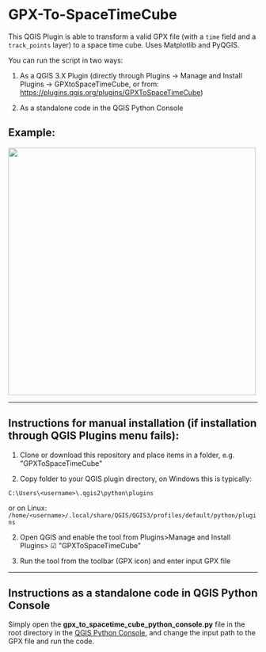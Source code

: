 # GPX-To-SpaceTimeCube
This QGIS Plugin is able to transform a valid GPX file (with a `time` field and a `track_points` layer) to a space time cube. Uses Matplotlib and PyQGIS.  

You can run the script in two ways:    
1. As a QGIS 3.X Plugin (directly through Plugins -> Manage and Install Plugins -> GPXtoSpaceTimeCube, or from: https://plugins.qgis.org/plugins/GPXToSpaceTimeCube)  

2. As a standalone code in the QGIS Python Console 


## Example:
<img src="/spacetimeplot.gif?raw=true" width="500px">

******************************************
## Instructions for manual installation (if installation through QGIS Plugins menu fails): 

1. Clone or download this repository and place items in a folder, e.g. "GPXToSpaceTimeCube"

1. Copy folder to your QGIS plugin directory, on Windows this is typically:   

`C:\Users\<username>\.qgis2\python\plugins`

or on Linux: `/home/<username>/.local/share/QGIS/QGIS3/profiles/default/python/plugins`

2. Open QGIS and enable the tool from Plugins>Manage and Install Plugins> ☑ "GPXToSpaceTimeCube"   

3. Run the tool from the toolbar (GPX icon) and enter input GPX file

**************************************
## Instructions as a standalone code in QGIS Python Console

Simply open the **gpx_to_spacetime_cube_python_console.py**	file in the root directory in the [QGIS Python Console](https://docs.qgis.org/3.40/en/docs/user_manual/plugins/python_console.html), and change the input path to the GPX file and run the code.

